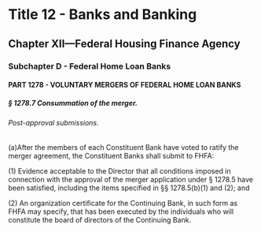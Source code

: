
# Title 12 - Banks and Banking
## Chapter XII—Federal Housing Finance Agency
### Subchapter D - Federal Home Loan Banks
#### PART 1278 - VOLUNTARY MERGERS OF FEDERAL HOME LOAN BANKS
##### § 1278.7 Consummation of the merger.
###### Post-approval submissions.

(a)After the members of each Constituent Bank have voted to ratify the merger agreement, the Constituent Banks shall submit to FHFA:

(1) Evidence acceptable to the Director that all conditions imposed in connection with the approval of the merger application under § 1278.5 have been satisfied, including the items specified in §§ 1278.5(b)(1) and (2); and

(2) An organization certificate for the Continuing Bank, in such form as FHFA may specify, that has been executed by the individuals who will constitute the board of directors of the Continuing Bank.
